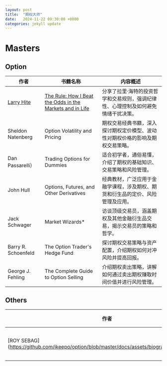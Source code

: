 ```yaml
---
layout: post
title:  "期权大师"
date:   2024-11-22 09:30:00 +0800
categories: jekyll update
---
```

# Masters
## Option

| 作者                     | 书籍名称                                  | 内容概述                                                                 |
|--------------------------|------------------------------------------|--------------------------------------------------------------------------|
| [Larry Hite](https://github.com/ikeepo/option/blob/master/docs/assets/biography/LarryHite.md)  | [The Rule: How I Beat the Odds in the Markets and in Life](https://github.com/ikeepo/option/blob/master/docs/assets/book/Larry%20Hite%20-%20The%20Rule_%20How%20I%20Beat%20the%20Odds%20in%20the%20Markets%20and%20in%20Life%20-%20And%20How%20You%20Can%20Too%20(2020)%20.pdf) | 分享了拉里·海特的投资哲学和交易规则，强调纪律性、心理控制及如何避免情绪干扰决策。           |
| Sheldon Natenberg | Option Volatility and Pricing | 期权交易经典书籍，深入探讨期权定价模型、波动性对期权价格的影响及期权交易策略。          |
| Dan Passarelli）  |  Trading Options for Dummies       | 适合初学者，通俗易懂，介绍了期权的基础知识、交易策略和风险管理。                       |
| John Hull      | Options, Futures, and Other Derivatives | 经典教材，广泛应用于金融学课程，涉及期权、期货和衍生品的定价、风险管理及应用。       |
| Jack Schwager | Market Wizards*            | 访谈顶级交易员，涵盖期权及其他金融衍生品交易，揭示交易员的策略和哲学。                  |
| Barry R. Schoenfeld | The Option Trader's Hedge Fund| 探讨期权交易策略与资产配置，介绍期权如何对冲风险并提高回报。                          |
| George J. Fehling | The Complete Guide to Option Selling | 介绍期权卖出策略，讲解如何通过卖出期权赚取时间价值并进行风险管理。                     |
## Others
| 作者                     | 书籍名称                                  | 内容概述                                                                 |
|--------------------------|------------------------------------------|--------------------------------------------------------------------------|
|[ROY SEBAG](https://github.com/ikeepo/option/blob/master/docs/assets/biography/RoySebag.md|[The Natural Order of Money](https://www.naturalorderofmoney.com/)|[Jordan Peterson Interview](https://www.youtube.com/watch?v=BHu5h26c4nc&t=196s)|
